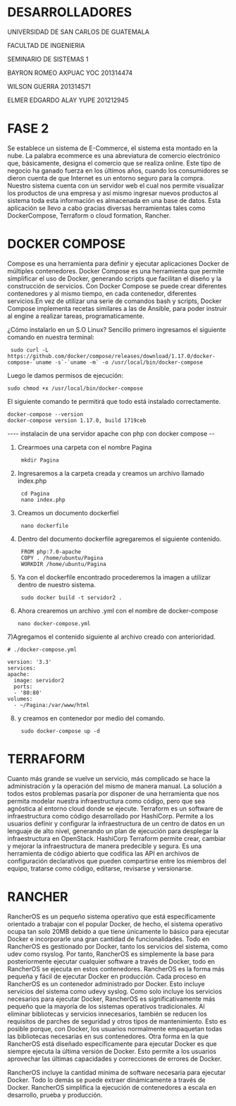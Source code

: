 # DESARROLLADORES
UNIVERSIDAD DE SAN CARLOS DE GUATEMALA

FACULTAD DE INGENIERIA

SEMINARIO DE SISTEMAS 1

BAYRON ROMEO AXPUAC YOC 201314474

WILSON GUERRA 201314571

ELMER EDGARDO ALAY YUPE 201212945 

# FASE 2
Se establece un sistema de E-Commerce, el sistema esta montado en la nube.  La palabra ecommerce es una abreviatura de comercio electrónico que, básicamente, designa el comercio que se realiza online. Este tipo de negocio ha ganado fuerza en los últimos años, cuando los consumidores se dieron cuenta de que Internet es un entorno seguro para la compra. Nuestro sistema cuenta con un servidor web el cual nos permite visualizar los productos de una empresa y así mismo ingresar nuevos productos al sistema toda esta información es almacenada en una base de datos. Esta aplicación se llevo a cabo gracias diversas herramientas tales como DockerCompose, Terraform o cloud formation, Rancher. 




# DOCKER COMPOSE
Compose es una herramienta para definir y ejecutar aplicaciones Docker de múltiples contenedores. Docker Compose es una herramienta que permite simplificar el uso de Docker, generando scripts que facilitan el diseño y la construcción de servicios. Con Docker Compose se puede crear diferentes contenedores y al mismo tiempo, en cada contenedor, diferentes servicios.En vez de utilizar una serie de comandos bash y scripts, Docker Compose implementa recetas similares a las de Ansible, para poder instruir al engine a realizar tareas, programaticamente. 

¿Cómo instalarlo en un S.O Linux?
Sencillo primero ingresamos el siguiente comando en nuestra terminal:
                
     sudo curl -L https://github.com/docker/compose/releases/download/1.17.0/docker-compose-`uname -s`-`uname -m` -o /usr/local/bin/docker-compose
      
Luego le damos permisos de ejecución:

    sudo chmod +x /usr/local/bin/docker-compose
    
El siguiente comando te permitirá que todo está instalado correctamente.


    docker-compose --version
    docker-compose version 1.17.0, build 1719ceb
    
---- instalacin de una servidor apache con php con docker compose --
1) Crearmoes una carpeta con el nombre Pagina

        mkdir Pagina
         
      
2) Ingresaremos a la carpeta creada y creamos un archivo llamado index.php


        cd Pagina
        nano index.php

3) Creamos un documento dockerfiel
    
      
        nano dockerfile
4) Dentro del documento dockerfile agregaremos el siguiente contenido.

        FROM php:7.0-apache
        COPY . /home/ubuntu/Pagina
        WORKDIR /home/ubuntu/Pagina
        
5) Ya con el dockerfile encontrado procederemos la imagen a utilizar dentro de nuestro sistema.

        sudo docker build -t servidor2 .
        
6) Ahora crearemos un archivo .yml con el nombre de docker-compose

       nano docker-compose.yml
       
7)Agregamos el contenido siguiente al archivo creado con anterioridad.

    # ./docker-compose.yml

    version: '3.3'
    services:
    apache:
      image: servidor2
      ports:
      - '80:80'
    volumes:
      - ~/Pagina:/var/www/html

8) y creamos en contenedor por medio del comando.

        sudo docker-compose up -d   

# TERRAFORM
Cuanto más grande se vuelve un servicio, más complicado se hace la administración y la operación del mismo de manera manual. La solución a todos estos problemas pasaría por disponer de una herramienta que nos permita modelar nuestra infraestructura como código, pero que sea agnóstica al entorno cloud donde se ejecute.
Terraform es un software de infraestructura como código desarrollado por HashiCorp. Permite a los usuarios definir y configurar la infraestructura de un centro de datos en un lenguaje de alto nivel, generando un plan de ejecución para desplegar la infraestructura en OpenStack. HashiCorp Terraform permite crear, cambiar y mejorar la infraestructura de manera predecible y segura. Es una herramienta de código abierto que codifica las API en archivos de configuración declarativos que pueden compartirse entre los miembros del equipo, tratarse como código, editarse, revisarse y versionarse.


# RANCHER
RancherOS es un pequeño sistema operativo que está específicamente orientado a trabajar con el popular Docker, de hecho, el sistema operativo ocupa tan solo 20MB debido a que tiene únicamente lo básico para ejecutar Docker e incorporarle una gran cantidad de funcionalidades. Todo en RancherOS es gestionado por Docker, tanto los servicios del sistema, como udev como rsyslog. Por tanto, RancherOS es simplemente la base para posteriormente ejecutar cualquier software a través de Docker, todo en RancherOS se ejecuta en estos contenedores. RancherOS es la forma más pequeña y fácil de ejecutar Docker en producción. Cada proceso en RancherOS es un contenedor administrado por Docker. Esto incluye servicios del sistema como udevy syslog. Como solo incluye los servicios necesarios para ejecutar Docker, RancherOS es significativamente más pequeño que la mayoría de los sistemas operativos tradicionales. Al eliminar bibliotecas y servicios innecesarios, también se reducen los requisitos de parches de seguridad y otros tipos de mantenimiento. Esto es posible porque, con Docker, los usuarios normalmente empaquetan todas las bibliotecas necesarias en sus contenedores. Otra forma en la que RancherOS está diseñado específicamente para ejecutar Docker es que siempre ejecuta la última versión de Docker. Esto permite a los usuarios aprovechar las últimas capacidades y correcciones de errores de Docker.

RancherOS incluye la cantidad mínima de software necesaria para ejecutar Docker. Todo lo demás se puede extraer dinámicamente a través de Docker. RancherOS simplifica la ejecución de contenedores a escala en desarrollo, prueba y producción.
